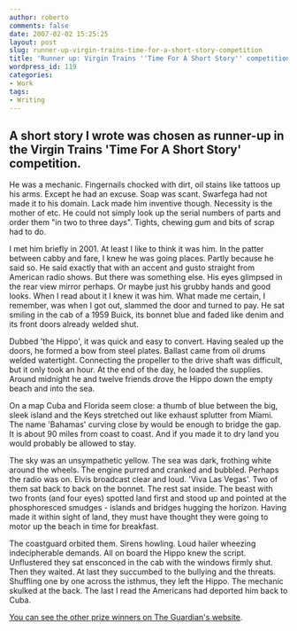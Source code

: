 ```yaml
---
author: roberto
comments: false
date: 2007-02-02 15:25:25
layout: post
slug: runner-up-virgin-trains-time-for-a-short-story-competition
title: 'Runner up: Virgin Trains ''Time For A Short Story'' competition'
wordpress_id: 119
categories:
- Work
tags:
- Writing
---
```


<h2 class="subtitle">A short story I wrote was chosen as runner-up in the Virgin Trains 'Time For A Short Story' competition.</h2>

He was a mechanic. Fingernails chocked with dirt, oil stains like tattoos up his arms. Except he had an excuse. Soap was scant. Swarfega had not made it to his domain. Lack made him inventive though. Necessity is the mother of etc. He could not simply look up the serial numbers of parts and order them "in two to three days". Tights, chewing gum and bits of scrap had to do.

I met him briefly in 2001. At least I like to think it was him. In the patter between cabby and fare, I knew he was going places. Partly because he said so. He said exactly that with an accent and gusto straight from American radio shows. But there was something else. His eyes glimpsed in the rear view mirror perhaps. Or maybe just his grubby hands and good looks. When I read about it I knew it was him. What made me certain, I remember, was when I got out, slammed the door and turned to pay. He sat smiling in the cab of a 1959 Buick, its bonnet blue and faded like denim and its front doors already welded shut.

Dubbed 'the Hippo', it was quick and easy to convert. Having sealed up the doors, he formed a bow from steel plates. Ballast came from oil drums welded watertight. Connecting the propeller to the drive shaft was difficult, but it only took an hour. At the end of the day, he loaded the supplies. Around midnight he and twelve friends drove the Hippo down the empty beach and into the sea.

On a map Cuba and Florida seem close: a thumb of blue between the big, sleek island and the Keys stretched out like exhaust splutter from Miami. The name 'Bahamas' curving close by would be enough to bridge the gap. It is about 90 miles from coast to coast. And if you made it to dry land you would probably be allowed to stay.

The sky was an unsympathetic yellow. The sea was dark, frothing white around the wheels. The engine purred and cranked and bubbled. Perhaps the radio was on. Elvis broadcast clear and loud. 'Viva Las Vegas'. Two of them sat back to back on the bonnet. The rest sat inside. The beast with two fronts (and four eyes) spotted land first and stood up and pointed at the phosphoresced smudges - islands and bridges hugging the horizon. Having made it within sight of land, they must have thought they were going to motor up the beach in time for breakfast.

The coastguard orbited them. Sirens howling. Loud hailer wheezing indecipherable demands. All on board the Hippo knew the script. Unflustered they sat ensconced in the cab with the windows firmly shut. Then they waited. At last they succumbed to the bullying and the threats. Shuffling one by one across the isthmus, they left the Hippo. The mechanic skulked at the back. The last I read the Americans had deported him back to Cuba.

[You can see the other prize winners on The Guardian's website](http://books.guardian.co.uk/virginshortstories/story/0,,2006886,00.html).
